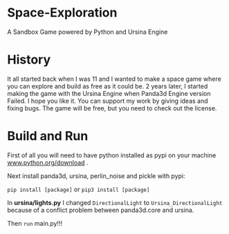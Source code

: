 # Space-Exploration
A Sandbox Game powered by Python and Ursina Engine


# History
It all started back when I was 11 and I wanted to make a space game where you can explore and build as free as it could be. 2 years later, I started making the game with the Ursina Engine when Panda3d Engine version Failed. I hope you like it. You can support my work by giving ideas and fixing bugs. The game will be free, but you need to check out the license.

# Build and Run
First of all you will need to have python installed as pypi on your machine www.python.org/download .

Next install panda3d, ursina, perlin_noise and pickle with pypi:

`pip install [package]`
or
`pip3 install [package]`


In **ursina/lights.py** I changed `DirectionalLight` to `Ursina_DirectionalLight` because of a conflict problem between panda3d.core and ursina.

Then `run` main.py!!!
